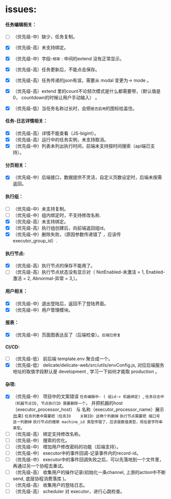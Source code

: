 # issues:

#### 任务编辑相关：

- [ ] （优先级-中）缺少，任务复制。
- [x] （优先级-高）未支持绑定。
- [x] （优先级-中）字段-`频率` : 中间的extend 没有正常显示。
- [x] （优先级-高）任务更新后，不能点击保存。
- [x] （优先级-高）任务传递的json有误，需要从 modal  变更为-> mode 。
- [x] （优先级-高）extend 里的count不论频次模式是什么都需要带，（默认值是0， countdown的时候让用户手动输入） 。
- [x] （优先级-低）当任务名称过长时，会把`是否启用`的图标给盖住。



#### 任务-日志详情相关：

- [x] （优先级-高）详情不能查看（JS-bigint）。
- [x] （优先级-高）运行中的任务实例，未支持取消。
- [x] （优先级-中）列表未列出执行时间，前端未支持按时间搜索（api端已支持）。

#### 分页相关：

- [x] （优先级-中）后端接口，数据提供不灵活，自定义页数设定时，后端未按需返回。

#### 执行组：

- [ ] （优先级-中）未支持复制。
- [ ] （优先级-中）组内绑定时，不支持修改名称.
- [x] （优先级-高）未支持绑定。
- [x] （优先级-高）执行组创建后，向前端返回组id。
- [x] （优先级-中）删除失败，（原因参数传递错了 ，应该传 executor_group_id）.

#### 执行节点:

- [x] （优先级-高）执行节点的保存不能用了。
- [ ] （优先级-高）执行节点状态没有显示对（    NotEnabled-未激活 = 1, Enabled-激活 = 2, Abnormal-异常 = 3,）。

#### 用户相关：  

- [x] （优先级-中）退出登陆后，返回不了登陆界面。
- [x] （优先级-中）用户管理模块。

#### 报表：

- [x] （优先级-中）页面图表达反了（后端检查）。`后端已修复`

#### CI/CD:
- [ ] （优先级-低） 前后端 template.env 聚合成一个。
- [x] （优先级-低） delicate/delicate-web/src/utils/envConfig.js, 对应后端服务地址的取值字段默认是 development , 学习一下如何才能取 production 。

#### 杂项:
- [x] （优先级-中） 项目中的文案错误 `任务编辑中- ( 组id-> 机器绑定) `,
  `任务日志中（机器节点ID, 节点执行ID 需要删除一个`， 并把机器的host（executor_processor_host） 与 名称（executor_processor_name）展示出来)
  `任务列表中需要把（任务ID	关联ID）这两个列删掉`
  `执行节点需要把 端口号 这一列删掉`
  `执行节点的搜索 machine_id 类型传错了，应该是数值类型，现在是字符串类型`。
- [ ] （优先级-高） 绑定支持修改名称。
- [ ] （优先级-中） 搜索的优化。
- [ ] （优先级-中） 增加用户修改密码的功能（后端支持）。
- [ ] （优先级-中） executor中的事件回调-记录事件内的record-id。
- [ ] （优先级-中） executor中的事件回调失败之后，可以先落地到一个文件里，再通过另一个协程去重试。
- [ ] （优先级-高） 收集用户的操作记录(初始化一条channel, 上游的action中不断send, 底层协程消费落库
)。
- [ ] （优先级-高） 收集用户的登陆日志。
- [ ] （优先级-高） scheduler 对 executor，进行心跳检查。

